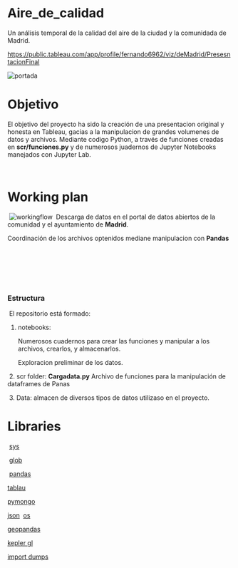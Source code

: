 # Aire_de_calidad

Un análisis temporal de la calidad del aire de la ciudad y la comunidada de Madrid.

https://public.tableau.com/app/profile/fernando6962/viz/deMadrid/PresesntacionFinal

![portada](https://www.diyphotography.net/wp-content/uploads/2016/11/timelapse_zoom.gif)

# Objetivo
El objetivo del proyecto ha sido la creación de una presentacion original y honesta en Tableau, gacias a la manipulacion de grandes volumenes de datos y archivos. Mediante codigo Python, a través de funciones creadas en **scr/funciones.py** y de numerosos juadernos de Jupyter Notebooks manejados con Jupyter Lab.

​

 
# Working plan 
​
![workingflow](https://borealtelevision.com/wp-content/uploads/2021/06/NUBES.gif)
​
Descarga de datos en el portal de datos abiertos de la comunidad  y el ayuntamiento de **Madrid**. 
​

Coordinación de los archivos optenidos mediane manipulacion con **Pandas**

​

​

​
​
### Estructura 
​
El repositorio está formado:
 1. notebooks: 
    
    Numerosos cuadernos para crear las funciones y manipular a los archivos, crearlos, y almacenarlos.

    Exploracion preliminar de los datos. 

​
 2. scr folder: 
 **Cargadata.py** Archivo de funciones para la manipulación de dataframes de Panas

​
 3. Data: almacen de diversos tipos de datos utilizaso en el proyecto.
​
# Libraries
​
[sys](https://docs.python.org/3/library/sys.html)

​
[glob](https://pypi.org/project/requests/2.7.0/)


​
[pandas](https://pandas.pydata.org/)
​


[tablau](https://public.tableau.com)
​


[pymongo](https://www.mongodb.com/2)
​


[json](https://docs.python.org/3/library/json.html)
​
[os](https://docs.python.org/3/library/os.html)
​


[geopandas](https://geopandas.org/)



[kepler gl](https://pypi.org/project/Shapely/)
​


[import dumps](https://pymongo.readthedocs.io/en/stable/api/bson/json_util.html)
​

